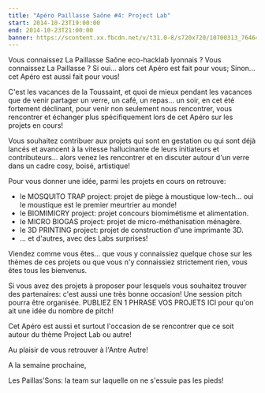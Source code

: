 ```yaml
---
title: "Apéro Paillasse Saône #4: Project Lab"
start: 2014-10-23T19:00:00
end: 2014-10-23T21:00:00
banner: https://scontent.xx.fbcdn.net/v/t31.0-8/s720x720/10700313_764640443596424_1133689643220265853_o.jpg?oh=710d09b5fddaf2a9da726b2c92e91c7d&oe=5B053446
---
```

 Vous connaissez La Paillasse Saône eco-hacklab lyonnais ? Vous connaissez La Paillasse ? Si oui... alors cet Apéro est fait pour vous; Sinon... cet Apéro est aussi fait pour vous!


C'est les vacances de la Toussaint, et quoi de mieux pendant les vacances que de venir partager un verre, un café, un repas... un soir, en cet été fortement déclinant, pour venir non seulement nous rencontrer, vous rencontrer et échanger plus spécifiquement lors de cet Apéro sur les projets en cours!

Vous souhaitez contribuer aux projets qui sont en gestation ou qui sont déjà lancés et avancent à la vitesse hallucinante de leurs initiateurs et contributeurs... alors venez les rencontrer et en discuter autour d'un verre dans un cadre cosy, boisé, artistique!

Pour vous donner une idée, parmi les projets en cours on retrouve:
- le MOSQUITO TRAP project: projet de piège à moustique low-tech... oui le moustique est le premier meurtrier au monde!
- le BIOMIMICRY project: projet concours biomimétisme et alimentation.
- le MICRO BIOGAS project: projet de micro-méthanisation ménagère.
- le 3D PRINTING project: projet de construction d'une imprimante 3D.
- ... et d'autres, avec des Labs surprises!

Viendez comme vous êtes... que vous y connaissiez quelque chose sur les thèmes de ces projets ou que vous n'y connaissiez strictement rien, vous êtes tous les bienvenus.

Si vous avez des projets à proposer pour lesquels vous souhaitez trouver des partenaires: c'est aussi une très bonne occasion! Une session pitch pourra être organisée. PUBLIEZ EN 1 PHRASE VOS PROJETS ICI pour qu'on ait une idée du nombre de pitch!

Cet Apéro est aussi et surtout l'occasion de se rencontrer que ce soit autour du thème Project Lab ou autre!


Au plaisir de vous retrouver à l'Antre Autre!


A la semaine prochaine,


Les Paillas'Sons: la team sur laquelle on ne s'essuie pas les pieds!
